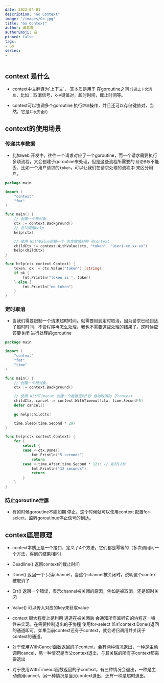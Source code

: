 ```yaml
---
date: 2022-04-01
description: "Go Context"
image: "/images/Go.jpg"
title: "Go Context"
author: 诸葛青
authorEmoji: 😃
pinned: false
tags:
- Go
series:
- 
---
```


## context 是什么

* context中文翻译为'上下文'， 其本质是用于 在goroutine之间 `传递上下文消息`，比如：取消信号，k-v键值对，超时时间，截止时间等。

* context可以协调多个goroutine 执行`取消`操作，并且还可以存储键值对，当然，它是`并发安全的`

## context的使用场景

### 传递共享数据
* 比如web 开发中，往往一个请求对应了一个goroutine，而一个请求需要执行多项流程，又会创建子goroutine来处理，但是这些流程所需要的 `验证参数`不能丢，比如一个用户请求的`token`，可以让我们在请求处理的流程中 来区分用户。

```go:main.go
package main

import (
	"context"
	"fmt"
)

func main() {
	// 创建一个根对象，
	ctx := context.Background()
	// 尝试调用help
	help(ctx)

	// 使用 WithValue创建一个 包含键值对的 子context
	childCtx := context.WithValue(ctx, "token", "user1-xx-xx-xx")
	help(childCtx)
}

func help(ctx context.Context) {
	token, ok := ctx.Value("token").(string)
	if ok {
		fmt.Println("token is ", token)
	} else {
		fmt.Println("no token")
	}
}
```

### 定时取消
* 当我们需要限制一个请求超时时间，就需要用到定时取消，因为请求已经到达了超时时间，不管程序再怎么处理，我也不需要这些处理的结果了。这时候应该要关闭 进行处理的goroutine 

```go:main.go
package main

import (
	"context"
	"fmt"
	"time"
)

func main() {
	// 创建一个根对象，
	ctx := context.Background()

	// 使用 WithTimeout 创建一个能够定时5秒 自动取消的 子context
	childCtx, cancel := context.WithTimeout(ctx, time.Second*5)
	defer cancel()
	
	go help(childCtx)

	time.Sleep(time.Second * 20)
}

func help(ctx context.Context) {
	for {
		select {
		case <-ctx.Done():
			fmt.Println("5 seconds")
			return
		case <-time.After(time.Second * 12): // 定时12秒
			fmt.Println("12 seconds")
			return
		}
	}
}
```


### 防止goroutine泄露
* 有的时候goroutine不能如期 停止，这个时候就可以使用context 配置for-select，监听goroutinue停止信号的到达。

## contex底层原理

* context本质上是一个接口，定义了4个方法，它们都是幂等的（多次调用同一个方法，得到的结果相同）

* Deadline() 返回context的截止时间

* Done() 返回一个 只读channel，当这个channel被关闭时，说明这个contex被取消了

* Err() 返回一个错误，表示channel被关闭的原因，例如是被取消，还是超时关闭

* Value() 可以传入对应的key来获取value

* context 很大程度上是利用 通道在被关闭后 会通知所有监听它的协程这一特性来实现。在需要控制退出的子协程 使用for-select 监听context.Done()返回的通道即可，如果当前context还有子context，就会递归调用并关闭子context的通道。

* 对于使用WithCancel函数返回的子context，会有两种情况退出，一种是主动调用cancel，另一种情况是当父context退出，与其关联的所有子context都需要退出

* 对于使用WithTimeout函数返回的子context，有三种情况会退出，一种是主动调用cancel，另一种情况是当父context退出，还有一种是超时退出。